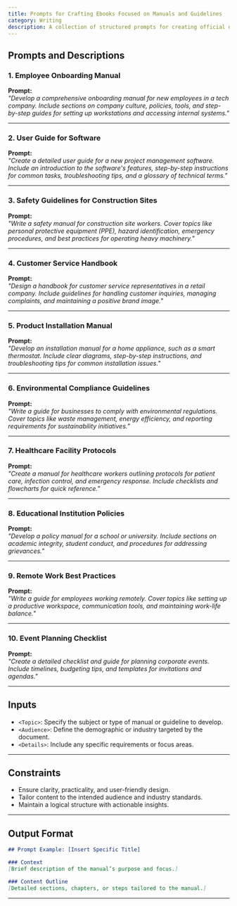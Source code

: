 ```yaml
---
title: Prompts for Crafting Ebooks Focused on Manuals and Guidelines
category: Writing
description: A collection of structured prompts for creating official documents, including manuals and guidelines for various industries.
---
```


## Prompts and Descriptions

### **1. Employee Onboarding Manual**
**Prompt:**  
*"Develop a comprehensive onboarding manual for new employees in a tech company. Include sections on company culture, policies, tools, and step-by-step guides for setting up workstations and accessing internal systems."*

---

### **2. User Guide for Software**
**Prompt:**  
*"Create a detailed user guide for a new project management software. Include an introduction to the software's features, step-by-step instructions for common tasks, troubleshooting tips, and a glossary of technical terms."*

---

### **3. Safety Guidelines for Construction Sites**
**Prompt:**  
*"Write a safety manual for construction site workers. Cover topics like personal protective equipment (PPE), hazard identification, emergency procedures, and best practices for operating heavy machinery."*

---

### **4. Customer Service Handbook**
**Prompt:**  
*"Design a handbook for customer service representatives in a retail company. Include guidelines for handling customer inquiries, managing complaints, and maintaining a positive brand image."*

---

### **5. Product Installation Manual**
**Prompt:**  
*"Develop an installation manual for a home appliance, such as a smart thermostat. Include clear diagrams, step-by-step instructions, and troubleshooting tips for common installation issues."*

---

### **6. Environmental Compliance Guidelines**
**Prompt:**  
*"Write a guide for businesses to comply with environmental regulations. Cover topics like waste management, energy efficiency, and reporting requirements for sustainability initiatives."*

---

### **7. Healthcare Facility Protocols**
**Prompt:**  
*"Create a manual for healthcare workers outlining protocols for patient care, infection control, and emergency response. Include checklists and flowcharts for quick reference."*

---

### **8. Educational Institution Policies**
**Prompt:**  
*"Develop a policy manual for a school or university. Include sections on academic integrity, student conduct, and procedures for addressing grievances."*

---

### **9. Remote Work Best Practices**
**Prompt:**  
*"Write a guide for employees working remotely. Cover topics like setting up a productive workspace, communication tools, and maintaining work-life balance."*

---

### **10. Event Planning Checklist**
**Prompt:**  
*"Create a detailed checklist and guide for planning corporate events. Include timelines, budgeting tips, and templates for invitations and agendas."*

---

## Inputs

- `<Topic>`: Specify the subject or type of manual or guideline to develop.  
- `<Audience>`: Define the demographic or industry targeted by the document.  
- `<Details>`: Include any specific requirements or focus areas.

---

## Constraints

- Ensure clarity, practicality, and user-friendly design.  
- Tailor content to the intended audience and industry standards.  
- Maintain a logical structure with actionable insights.

---

## Output Format

```markdown
## Prompt Example: [Insert Specific Title]

### Context
[Brief description of the manual’s purpose and focus.]

### Content Outline
[Detailed sections, chapters, or steps tailored to the manual.]
```

---
